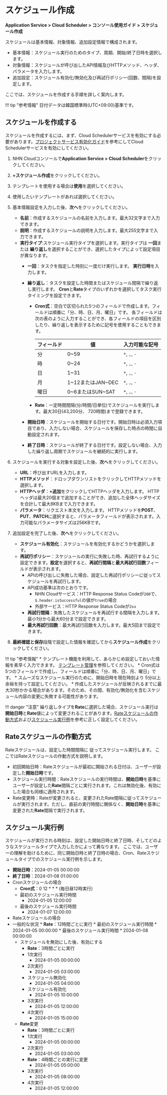 # スケジュール作成
**Application Service > Cloud Scheduler > コンソール使用ガイド > スケジュール作成**


スケジュールは基本情報、対象情報、追加設定情報で構成されます。

* 基本情報：スケジュール実行のためのタイプ、周期、開始/終了日時を選択します。
* 対象情報：スケジュールが呼び出したAPI情報及びHTTPメソッド、ヘッダ、パラメータを入力します。
* 追加設定：スケジュール有効化/無効化及び再試行ポリシー(回数、間隔)を設定します。

ここでは、スケジュールを作成する手順を詳しく案内します。

!!! tip "参考情報"
    日付データは韓国標準時(UTC+09:00)基準です。


## スケジュールを作成する

スケジュールを作成するには、まず、Cloud Schedulerサービスを有効にする必要があります。[プロジェクトサービス有効化ガイド](https://docs.nhncloud.com/ja/nhncloud/ja/console-guide/#_20)を参考にしてCloud Schedulerサービスを有効にしてください。

1. NHN Cloudコンソールで**Application Service > Cloud Scheduler**をクリックしてください。

1. **+スケジュール作成**をクリックしてください。

1. テンプレートを使用する場合は**使用**を選択してください。

1. 使用したいテンプレートがあれば選択してください。

1. 基本情報設定を入力した後、**次へ**をクリックしてください。
    * **名前**：作成するスケジュールの名前を入力します。最大32文字まで入力できます。 
    * **説明**：作成するスケジュールの説明を入力します。最大255文字まで入力できます。
    * **実行タイプ**:スケジュール実行タイプを選択します。実行タイプは **一回**または **繰り返し**を選択することができ、選択したタイプによって設定項目が異なります。
        * **一回**：タスクを指定した時刻に一度だけ実行します。 **実行日時**を入力します。
        * **繰り返し**：タスクを設定した時間またはスケジュール間隔で繰り返し実行します。 **Cron**と**Rate**タイプのいずれかを選択してタスク実行タイミングを設定できます。
            * **Cron式**：空白で区切られた5つのフィールドで作成します。フィールドは順番に「分、時、日、月、曜日」です。 各フィールドは次の表のように入力することができ、各フィールドの項目を区別したり、繰り返しを表示するために記号を使用することもできます。

              | フィールド | 値 | 入力可能な記号 |
              | --- | --- | --- |
              | 分 | 0~59 | `*`, `,`, `-` |
              | 時 | 0~24 | `*`, `,`, `-` |
              | 日 | 1~31 | `*`, `,`, `-` |
              | 月 | 1~12またはJAN~DEC | `*`, `,`, `-` |
              | 曜日 | 0~6またはSUN~SAT | `*`, `,`, `-` | 

            * **Rate**：一定時間間隔(分/時間/日単位)でスケジュールを実行します。最大30日(43,200分、 720時間)まで登録できます。
            
        * **開始日時**：スケジュールを開始する日付です。開始日時は必須入力項目であり、入力しない場合、スケジュールを保存した時点の時間に自動設定されます。
        * **終了日時**：スケジュールが終了する日付です。設定しない場合、入力した繰り返し周期でスケジュールを継続的に実行します。

1. スケジュールを実行する対象を設定した後、**次へ**をクリックしてください。
    * **URL**：呼び出すURLを入力します。
    * **HTTPメソッド**：ドロップダウンリストをクリックしてHTTPメソッドを選択します。
    * **HTTPヘッダ**：**+追加**をクリックしてHTTPヘッダを入力します。 HTTPヘッダは最大20個まで追加することができ、追加した全体ヘッダサイズを合計して最大8KBまで入力できます。
    * **パラメータ**：リクエスト本文を入力します。 HTTPメソッドを**POST**、**PUT**、**PATCH**に選択すると、パラメータフィールドが表示されます。入力可能なパラメータサイズは256KBです。

1. 追加設定を完了した後、**次へ**をクリックしてください。
    * **スケジュール有効化**：スケジュールを有効化するかどうかを選択します。
    * **再試行ポリシー**：スケジュールの実行に失敗した時、再試行するように設定できます。**設定**を選択すると、**再試行間隔**と**最大再試行回数**フィールドが表示されます。
        * APIの呼び出しに失敗した場合、設定した再試行ポリシーに従ってスケジュールを再試行します。
        * API成功基準は次のとおりです。
            * NHN Cloudサービス：HTTP Response Status Codeが`200`で、`$.header.isSuccessful`の値が`true`の場合
            * 外部サービス：HTTP Response Status Codeが`2xx`
        * **再試行間隔**：失敗したスケジュールを再試行する間隔を入力します。最小1分から最大60分まで設定できます。
        * **最大再試行回数**：最大再試行回数を入力します。最大5回まで設定できます。

1. **最終確認と保存**段階で設定した情報を確認してから**スケジュール作成**をクリックしてください。

!!! tip "参考情報"
    * テンプレート機能を利用して、あらかじめ設定しておいた情報を素早く入力できます。 [テンプレート管理](manage-schedule-template)を参照してください。
    * Cron式は5つのフィールドで作成し、フィールドは順番に「分、時、日、月、曜日」です。
    * スムーズなスケジュール実行のために、開始日時を現在時刻より 5分以上余裕を持って設定してください。
    * 作成したスケジュールが反映されるまでに最大30秒かかる場合があります。そのため、その間、有効化/無効化を含むスケジュール内容の変更に失敗する可能性があります。
    
!!! danger "注意"
    繰り返しタイプを**Rate**に選択した場合、スケジュール実行は**開始日時**と**Rate**値によって変更されることがあります。[Rateスケジュールの作動方式](create-schedule/#rate)および[スケジュール実行例](create-schedule/#_3)を参考に正しく設定してください。   
   
## Rateスケジュールの作動方式

Rateスケジュールは、設定した時間間隔に 従ってスケジュール実行します。
ここではRateスケジュールの作動方式を説明します。

* 初回開始日時：Rateスケジュールが最初に開始される日付は、ユーザーが設定した**開始日時**です。
* スケジュール実行時間：Rateスケジュールの実行時間は、**開始日時**を基準にユーザーが設定した**Rate**間隔ごとに実行されます。これは無効化後、有効にした場合も同様に適用されます。
* Rate変更時：Rateが変更されると、変更されたRate間隔に従ってスケジュールが実行されます。ただし、直前の実行時間に関係なく、**開始日時**を基準に変更された**Rate**間隔で実行されます。

## スケジュール実行例

スケジュールが実行される時刻は、設定した開始日時と終了日時、そしてどのようなスケジュールタイプで入力したかによって異なります。
ここでは、ユーザーの理解を助けるために、同じ開始日時と終了日時の場合、Cron、Rateスケジュールタイプでのスケジュール実行例を示します。

* **開始日時**：2024-01-05 00:00:00
* **終了日時**：2024-01-08 01:00:00
* Cronスケジュールの場合
    * **Cron式**：0 12 \* \* \* (毎日昼12時実行)
    * 最初のスケジュール実行時間
        * 2024-01-05 12:00:00
    * 最後のスケジュール実行時間
        * 2024-01-07 12:00:00
* Rateスケジュールの場合
* 一般的な状況
        * **Rate**：12時間ごとに実行
        * 最初のスケジュール実行時間
            * 2024-01-05 00:00:00
        * 最後のスケジュール実行時間
            * 2024-01-08 00:00:00
    * スケジュールを無効にした後、有効にする
        * **Rate**：3時間ごとに実行
        * 1次実行
            * 2024-01-05 00:00:00
        * 2次実行
            * 2024-01-05 03:00:00
        * スケジュール無効化
            * 2024-01-05 04:00:00
        * スケジュール有効化
            * 2024-01-05 10:00:00
        * 3次実行
            * 2024-01-05 12:00:00
        * 4次実行
            * 2024-01-05 15:00:00
    * **Rate**変更
        * **Rate**：3時間ごとに実行
        * 1次実行
            * 2024-01-05 00:00:00
        * 2次実行
            * 2024-01-05 03:00:00
        * **Rate**：4時間ごとの実行に変更
            * 2024-01-05 05:00:00
        * 3次実行
            * 2024-01-05 08:00:00
        * 4次実行
            * 2024-01-05 12:00:00
